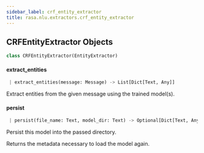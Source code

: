 ```yaml
---
sidebar_label: crf_entity_extractor
title: rasa.nlu.extractors.crf_entity_extractor
---
```


## CRFEntityExtractor Objects

```python
class CRFEntityExtractor(EntityExtractor)
```

#### extract\_entities

```python
 | extract_entities(message: Message) -> List[Dict[Text, Any]]
```

Extract entities from the given message using the trained model(s).

#### persist

```python
 | persist(file_name: Text, model_dir: Text) -> Optional[Dict[Text, Any]]
```

Persist this model into the passed directory.

Returns the metadata necessary to load the model again.


